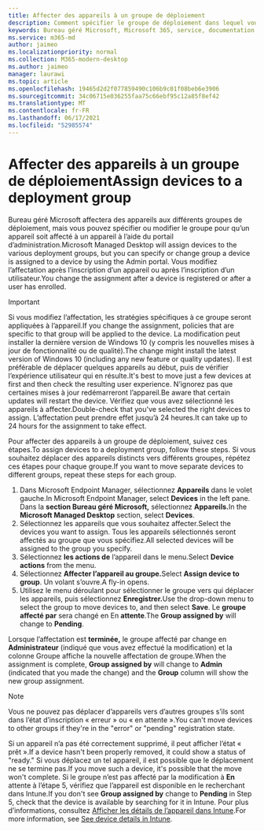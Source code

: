```yaml
---
title: Affecter des appareils à un groupe de déploiement
description: Comment spécifier le groupe de déploiement dans lequel vous souhaitez que les appareils soient connectés
keywords: Bureau géré Microsoft, Microsoft 365, service, documentation
ms.service: m365-md
author: jaimeo
ms.localizationpriority: normal
ms.collection: M365-modern-desktop
ms.author: jaimeo
manager: laurawi
ms.topic: article
ms.openlocfilehash: 19465d2d2f077859490c106b9c01f08beb6e3906
ms.sourcegitcommit: 34c06715e036255faa75c66ebf95c12a85f8ef42
ms.translationtype: MT
ms.contentlocale: fr-FR
ms.lasthandoff: 06/17/2021
ms.locfileid: "52985574"
---
```

# <a name="assign-devices-to-a-deployment-group"></a><span data-ttu-id="70a57-104">Affecter des appareils à un groupe de déploiement</span><span class="sxs-lookup"><span data-stu-id="70a57-104">Assign devices to a deployment group</span></span>

<span data-ttu-id="70a57-105">Bureau géré Microsoft affectera des appareils aux différents groupes de déploiement, mais vous pouvez spécifier ou modifier le groupe pour qu’un appareil soit affecté à un appareil à l’aide du portail d’administration.</span><span class="sxs-lookup"><span data-stu-id="70a57-105">Microsoft Managed Desktop will assign devices to the various deployment groups, but you can specify or change group a device is assigned to a device by using the Admin portal.</span></span> <span data-ttu-id="70a57-106">Vous modifiez l’affectation après l’inscription d’un appareil ou après l’inscription d’un utilisateur.</span><span class="sxs-lookup"><span data-stu-id="70a57-106">You change the assignment after a device is registered or after a user has enrolled.</span></span>

> [!IMPORTANT]
> <span data-ttu-id="70a57-107">Si vous modifiez l’affectation, les stratégies spécifiques à ce groupe seront appliquées à l’appareil.</span><span class="sxs-lookup"><span data-stu-id="70a57-107">If you change the assignment, policies that are specific to that group will be applied to the device.</span></span> <span data-ttu-id="70a57-108">La modification peut installer la dernière version de Windows 10 (y compris les nouvelles mises à jour de fonctionnalité ou de qualité).</span><span class="sxs-lookup"><span data-stu-id="70a57-108">The change might install the latest version of Windows 10 (including any new feature or quality updates).</span></span> <span data-ttu-id="70a57-109">Il est préférable de déplacer quelques appareils au début, puis de vérifier l’expérience utilisateur qui en résulte.</span><span class="sxs-lookup"><span data-stu-id="70a57-109">It's best to move just a few devices at first and then check the resulting user experience.</span></span> <span data-ttu-id="70a57-110">N’ignorez pas que certaines mises à jour redémarreront l’appareil.</span><span class="sxs-lookup"><span data-stu-id="70a57-110">Be aware that certain updates will restart the device.</span></span> <span data-ttu-id="70a57-111">Vérifiez que vous avez sélectionné les appareils à affecter.</span><span class="sxs-lookup"><span data-stu-id="70a57-111">Double-check that you've selected the right devices to assign.</span></span> <span data-ttu-id="70a57-112">L’affectation peut prendre effet jusqu’à 24 heures.</span><span class="sxs-lookup"><span data-stu-id="70a57-112">It can take up to 24 hours for the assignment to take effect.</span></span>

<span data-ttu-id="70a57-113">Pour affecter des appareils à un groupe de déploiement, suivez ces étapes.</span><span class="sxs-lookup"><span data-stu-id="70a57-113">To assign devices to a deployment group, follow these steps.</span></span> <span data-ttu-id="70a57-114">Si vous souhaitez déplacer des appareils distincts vers différents groupes, répétez ces étapes pour chaque groupe.</span><span class="sxs-lookup"><span data-stu-id="70a57-114">If you want to move separate devices to different groups, repeat these steps for each group.</span></span>

1. <span data-ttu-id="70a57-115">Dans Microsoft Endpoint Manager, sélectionnez **Appareils** dans le volet gauche.</span><span class="sxs-lookup"><span data-stu-id="70a57-115">In Microsoft Endpoint Manager, select **Devices** in the left pane.</span></span> <span data-ttu-id="70a57-116">Dans la **section Bureau géré Microsoft,** sélectionnez **Appareils.**</span><span class="sxs-lookup"><span data-stu-id="70a57-116">In the **Microsoft Managed Desktop** section, select **Devices**.</span></span>
2. <span data-ttu-id="70a57-117">Sélectionnez les appareils que vous souhaitez affecter.</span><span class="sxs-lookup"><span data-stu-id="70a57-117">Select the devices you want to assign.</span></span> <span data-ttu-id="70a57-118">Tous les appareils sélectionnés seront affectés au groupe que vous spécifiez.</span><span class="sxs-lookup"><span data-stu-id="70a57-118">All selected devices will be assigned to the group you specify.</span></span>
3. <span data-ttu-id="70a57-119">Sélectionnez **les actions de** l’appareil dans le menu.</span><span class="sxs-lookup"><span data-stu-id="70a57-119">Select **Device actions** from the menu.</span></span>
4. <span data-ttu-id="70a57-120">Sélectionnez **Affecter l’appareil au groupe.**</span><span class="sxs-lookup"><span data-stu-id="70a57-120">Select **Assign device to group**.</span></span> <span data-ttu-id="70a57-121">Un volant s’ouvre.</span><span class="sxs-lookup"><span data-stu-id="70a57-121">A fly-in opens.</span></span>
5. <span data-ttu-id="70a57-122">Utilisez le menu déroulant pour sélectionner le groupe vers qui déplacer les appareils, puis sélectionnez **Enregistrer.**</span><span class="sxs-lookup"><span data-stu-id="70a57-122">Use the drop-down menu to select the group to move devices to, and then select **Save**.</span></span> <span data-ttu-id="70a57-123">Le **groupe affecté par** sera changé en En **attente**.</span><span class="sxs-lookup"><span data-stu-id="70a57-123">The **Group assigned by** will change to **Pending**.</span></span>

<span data-ttu-id="70a57-124">Lorsque l’affectation est **terminée,** le groupe affecté par change en  **Administrateur** (indiqué que vous avez effectué la modification) et la colonne Groupe affiche la nouvelle affectation de groupe.</span><span class="sxs-lookup"><span data-stu-id="70a57-124">When the assignment is complete, **Group assigned by** will change to **Admin** (indicated that you made the change) and the **Group** column will show the new group assignment.</span></span>

> [!NOTE]
> <span data-ttu-id="70a57-125">Vous ne pouvez pas déplacer d’appareils vers d’autres groupes s’ils sont dans l’état d’inscription « erreur » ou « en attente ».</span><span class="sxs-lookup"><span data-stu-id="70a57-125">You can't move devices to other groups if they're in the "error" or "pending" registration state.</span></span>
>
><span data-ttu-id="70a57-126">Si un appareil n’a pas été correctement supprimé, il peut afficher l’état « prêt ».</span><span class="sxs-lookup"><span data-stu-id="70a57-126">If a device hasn't been properly removed, it could show a status of "ready."</span></span> <span data-ttu-id="70a57-127">Si vous déplacez un tel appareil, il est possible que le déplacement ne se termine pas.</span><span class="sxs-lookup"><span data-stu-id="70a57-127">If you move such a device, it's possible that the move won't complete.</span></span> <span data-ttu-id="70a57-128">Si le groupe  n’est pas affecté par la modification à **En** attente à l’étape 5, vérifiez que l’appareil est disponible en le recherchant dans Intune.</span><span class="sxs-lookup"><span data-stu-id="70a57-128">If you don't see **Group assigned by** change to **Pending** in Step 5, check that the device is available by searching for it in Intune.</span></span> <span data-ttu-id="70a57-129">Pour plus d’informations, consultez [Afficher les détails de l’appareil dans Intune](/mem/intune/remote-actions/device-inventory).</span><span class="sxs-lookup"><span data-stu-id="70a57-129">For more information, see [See device details in Intune](/mem/intune/remote-actions/device-inventory).</span></span>